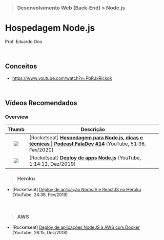 > ### Desenvolvimento Web (Back-End) > Node.js

# Hospedagem Node.js

Prof. Eduardo Ono

<br>

## Conceitos

* https://www.youtube.com/watch?v=PbRJxRjckdk

<br>

## Vídeos Recomendados

### Overview

| Thumb | Descrição |
| :-:   | --- |
| ![](https://img.youtube.com/vi/NXqgPWqwApY/default.jpg) | [Rocketseat] [**Hospedagem para Node.js, dicas e técnicas \| Podcast FalaDev #14**](https://www.youtube.com/watch?v=NXqgPWqwApY) (YouTube, 51:36, Fev/2020)
| ![](https://img.youtube.com/vi/ICIz5dE3Xfg/default.jpg) | [Rocketseat] [**Deploy de apps Node.js**](https://www.youtube.com/watch?v=ICIz5dE3Xfg) (YouTube, 1:14:12, Dez/2019)

> ### Heroku
* [Rocketseat] [Deploy de aplicação NodeJS e ReactJS no Heroku](https://www.youtube.com/watch?v=-j7vLmBMsEU) (YouTube, 24:38, Fev/2019)

<br>

> ### AWS
* [Rocketseat] [Deploy de aplicações NodeJS à AWS com Docker](https://www.youtube.com/watch?v=kqBCHYf_adA) (YouTube, 26:15, Dez/2018)

<br>
